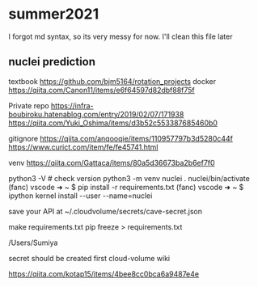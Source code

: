 # summer2021
I forgot md syntax, so its very messy for now. I'll clean this file later
## nuclei prediction
textbook https://github.com/bjm5164/rotation_projects
docker https://qiita.com/Canon11/items/e6f64597d82dbf88f75f

Private repo https://infra-boubiroku.hatenablog.com/entry/2019/02/07/171938
https://qiita.com/Yuki_Oshima/items/d3b52c553387685460b0

gitignore https://qiita.com/anqooqie/items/110957797b3d5280c44f
https://www.curict.com/item/fe/fe45741.html

venv https://qiita.com/Gattaca/items/80a5d36673ba2b6ef7f0

python3 -V # check version
python3 -m venv nuclei
. nuclei/bin/activate
(fanc) vscode ➜ ~ $ pip install -r requirements.txt
(fanc) vscode ➜ ~ $ ipython kernel install --user --name=nuclei


save your API at ~/.cloudvolume/secrets/cave-secret.json

make requirements.txt
pip freeze > requirements.txt

/Users/Sumiya

secret should be created first cloud-volume wiki

https://qiita.com/kotap15/items/4bee8cc0bca6a9487e4e